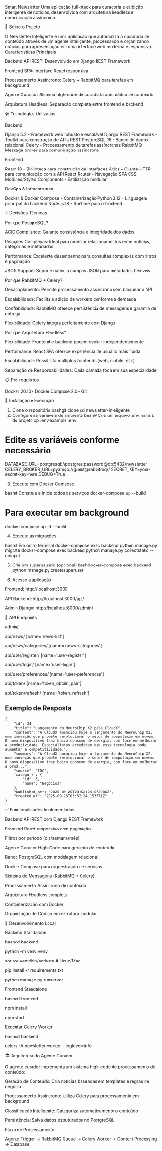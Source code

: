 Smart Newsletter
Uma aplicação full-stack para curadoria e exibição inteligente de notícias, desenvolvida com arquitetura headless e comunicação assíncrona.


🎯 Sobre o Projeto

O Newsletter Inteligente é uma aplicação que automatiza a curadoria de conteúdo através de um agente inteligente, processando e organizando notícias para apresentação em uma interface web moderna e responsiva.
Características Principais

Backend API REST: Desenvolvido em Django REST Framework

Frontend SPA: Interface React responsiva

Processamento Assíncrono: Celery + RabbitMQ para tarefas em background

Agente Curador: Sistema high-code de curadoria automática de conteúdo

Arquitetura Headless: Separação completa entre frontend e backend

🛠️ Tecnologias Utilizadas

Backend

Django 5.2 - Framework web robusto e escalável
Django REST Framework - Toolkit para construção de APIs REST
PostgreSQL 16 - Banco de dados relacional
Celery - Processamento de tarefas assíncronas
RabbitMQ - Message broker para comunicação assíncrona

Frontend

React 18 - Biblioteca para construção de interfaces
Axios - Cliente HTTP para comunicação com a API
React Router - Navegação SPA
CSS Modules/Styled Components - Estilização modular

DevOps & Infraestrutura

Docker & Docker Compose - Containerização
Python 3.12 - Linguagem principal do backend
Node.js 18 - Runtime para o frontend

💡 Decisões Técnicas

Por que PostgreSQL?

ACID Compliance: Garante consistência e integridade dos dados

Relações Complexas: Ideal para modelar relacionamentos entre notícias, categorias e metadados

Performance: Excelente desempenho para consultas complexas com filtros e paginação

JSON Support: Suporte nativo a campos JSON para metadados flexíveis

Por que RabbitMQ + Celery?

Desacoplamento: Permite processamento assíncrono sem bloquear a API

Escalabilidade: Facilita a adição de workers conforme a demanda

Confiabilidade: RabbitMQ oferece persistência de mensagens e garantia de entrega

Flexibilidade: Celery integra perfeitamente com Django

Por que Arquitetura Headless?

Flexibilidade: Frontend e backend podem evoluir independentemente

Performance: React SPA oferece experiência de usuário mais fluida

Escalabilidade: Possibilita múltiplos frontends (web, mobile, etc.)

Separação de Responsabilidades: Cada camada foca em sua especialidade


📋 Pré-requisitos

Docker 20.10+
Docker Compose 2.0+
Git

🚀 Instalação e Execução

1. Clone o repositório
bashgit clone <url-do-repositorio>
cd newsletter-inteligente
2. Configure as variáveis de ambiente
bash# Crie um arquivo .env na raiz do projeto
cp .env.example .env

# Edite as variáveis conforme necessário

DATABASE_URL=postgresql://postgres:password@db:5432/newsletter
CELERY_BROKER_URL=pyamqp://guest@rabbitmq//
SECRET_KEY=your-secret-key-here
DEBUG=True

3. Execute com Docker Compose

bash# Construa e inicie todos os serviços
docker-compose up --build

# Para executar em background

docker-compose up -d --build

4. Execute as migrações

bash# Em outro terminal
docker-compose exec backend python manage.py migrate
docker-compose exec backend python manage.py collectstatic --noinput

5. Crie um superusuário (opcional)
bashdocker-compose exec backend python manage.py createsuperuser

6. Acesse a aplicação

Frontend: http://localhost:3000

API Backend: http://localhost:8000/api/

Admin Django: http://localhost:8000/admin/


🔌 API Endpoints

admin/

api/news/ [name='news-list']

api/news/categories/ [name='news-categories']

api/user/register/ [name='user-register']

api/user/login/ [name='user-login']

api/user/preferences/ [name='user-preferences']

api/token/ [name='token_obtain_pair']

api/token/refresh/ [name='token_refresh']

## Exemplo de Resposta

    {
        "id": 34,
        "title": "Lançamento do NeuroChip X2 pela CloudX",
        "content": "A CloudX anunciou hoje o lançamento do NeuroChip X2, uma inovação que promete revolucionar o setor de computação em nuvem. O novo dispositivo traz baixo consumo de energia, com foco em melhorar a produtividade. Especialistas acreditam que essa tecnologia pode aumentar a competitividade.",
        "summary": "A CloudX anunciou hoje o lançamento do NeuroChip X2, uma inovação que promete revolucionar o setor de computação em nuvem. O novo dispositivo traz baixo consumo de energia, com foco em melhorar a prod...",
        "source": "IDC",
        "category": {
            "id": 3,
            "name": "Negócios"
        },
        "published_at": "2025-09-25T23:52:24.072986Z",
        "created_at": "2025-09-26T03:52:24.153771Z"
    }

✅ Funcionalidades Implementadas


 Backend API REST com Django REST Framework

 Frontend React responsivo com paginação

 Filtros por período (dia/semana/mês)

 Agente Curador High-Code para geração de conteúdo

 Banco PostgreSQL com modelagem relacional

 Docker Compose para orquestração de serviços

 Sistema de Mensageria (RabbitMQ + Celery)

 Processamento Assíncrono de conteúdo
  
 Arquitetura Headless completa

 Containerização com Docker

 Organização de Código em estrutura modular

🔧 Desenvolvimento Local

Backend Standalone

bashcd backend

python -m venv venv

source venv/bin/activate  # Linux/Mac

pip install -r requirements.txt

python manage.py runserver

Frontend Standalone

bashcd frontend

npm install

npm start

Executar Celery Worker

bashcd backend

celery -A newsletter worker --loglevel=info

🏛️ Arquitetura do Agente Curador

O agente curador implementa um sistema high-code de processamento de conteúdo:

Geração de Conteúdo: Cria notícias baseadas em templates e regras de negócio

Processamento Assíncrono: Utiliza Celery para processamento em background

Classificação Inteligente: Categoriza automaticamente o conteúdo

Persistência: Salva dados estruturados no PostgreSQL

Fluxo de Processamento

Agente Trigger → RabbitMQ Queue → Celery Worker → Content Processing → Database